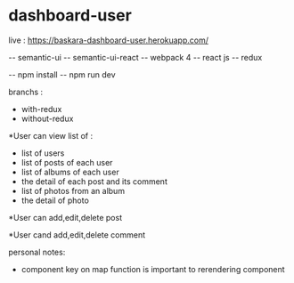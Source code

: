 # dashboard-user
live : https://baskara-dashboard-user.herokuapp.com/

-- semantic-ui
-- semantic-ui-react
-- webpack 4
-- react js
-- redux

-- npm install
-- npm run dev

branchs :
- with-redux
- without-redux

*User can view list of :
- list of users
- list of posts of each user
- list of albums of each user
- the detail of each post and its comment
- list of photos from an album
- the detail of photo

*User can add,edit,delete post

*User cand add,edit,delete comment

personal notes:
- component key on map function is important to rerendering component